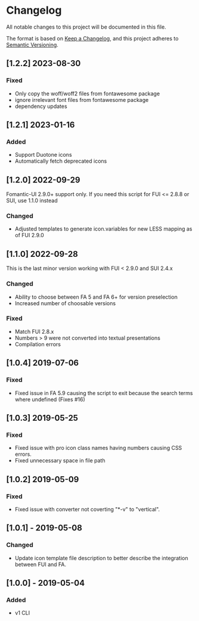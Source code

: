 # Changelog
All notable changes to this project will be documented in this file.

The format is based on [Keep a Changelog](https://keepachangelog.com/en/1.0.0/),
and this project adheres to [Semantic Versioning](https://semver.org/spec/v2.0.0.html).

## [1.2.2] 2023-08-30

### Fixed
- Only copy the woff/woff2 files from fontawesome package
- ignore irrelevant font files from fontawesome package
- dependency updates

## [1.2.1] 2023-01-16

### Added
- Support Duotone icons
- Automatically fetch deprecated icons

## [1.2.0] 2022-09-29

Fomantic-UI 2.9.0+ support only. If you need this script for FUI <= 2.8.8 or SUI, use 1.1.0 instead

### Changed
- Adjusted templates to generate icon.variables for new LESS mapping as of FUI 2.9.0

## [1.1.0] 2022-09-28

This is the last minor version working with FUI < 2.9.0 and SUI 2.4.x

### Changed
- Ability to choose between FA 5 and FA 6+ for version preselection
- Increased number of choosable versions

### Fixed
- Match FUI 2.8.x
- Numbers > 9 were not converted into textual presentations
- Compilation errors

## [1.0.4] 2019-07-06
### Fixed
- Fixed issue in FA 5.9 causing the script to exit because the search terms where undefined (Fixes #16)

## [1.0.3] 2019-05-25
### Fixed
- Fixed issue with pro icon class names having numbers causing CSS errors.
- Fixed unnecessary space in file path

## [1.0.2] 2019-05-09
### Fixed
- Fixed issue with converter not coverting "*-v" to "vertical".

## [1.0.1] - 2019-05-08
### Changed
- Update icon template file description to better describe the integration between FUI and FA.

## [1.0.0] - 2019-05-04
### Added
- v1 CLI

